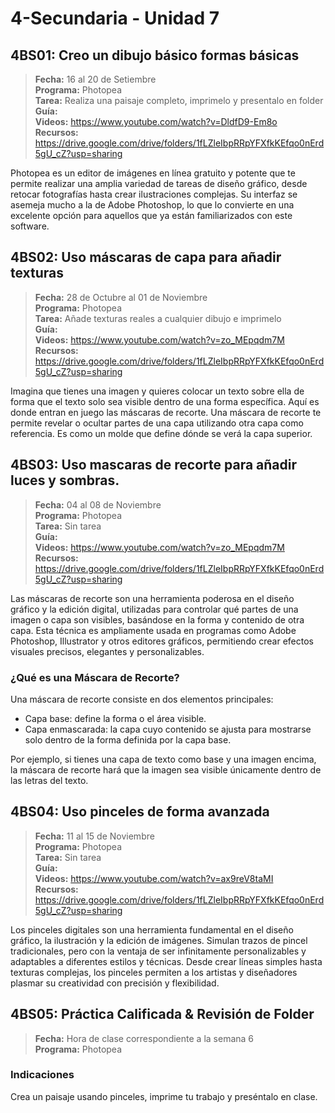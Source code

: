 # 4-Secundaria - Unidad 7

## 4BS01: Creo un dibujo básico formas básicas

> <i class="bi bi-calendar"></i> **Fecha:** 16 al 20 de Setiembre<br><i class="bi bi-laptop"></i> **Programa:** Photopea<br><i class="bi bi-clipboard-check"></i> **Tarea:** Realiza una paisaje completo, imprimelo y presentalo en folder<br> <i class="bi bi-card-checklist"></i> **Guía:** <br><i class="bi bi-youtube txt-red"></i> **Videos:** https://www.youtube.com/watch?v=DldfD9-Em8o <br><i class="bi bi-files"></i> **Recursos:** https://drive.google.com/drive/folders/1fLZleIbpRRpYFXfkKEfqo0nErd5gU_cZ?usp=sharing

Photopea es un editor de imágenes en línea gratuito y potente que te permite realizar una amplia variedad de tareas de diseño gráfico, desde retocar fotografías hasta crear ilustraciones complejas. Su interfaz se asemeja mucho a la de Adobe Photoshop, lo que lo convierte en una excelente opción para aquellos que ya están familiarizados con este software.

## 4BS02: Uso máscaras de capa para añadir texturas

> <i class="bi bi-calendar"></i> **Fecha:** 28 de Octubre al 01 de Noviembre<br><i class="bi bi-laptop"></i> **Programa:** Photopea<br><i class="bi bi-clipboard-check"></i> **Tarea:** Añade texturas reales a cualquier dibujo e imprimelo<br> <i class="bi bi-card-checklist"></i> **Guía:** <br><i class="bi bi-youtube txt-red"></i> **Videos:** https://www.youtube.com/watch?v=zo_MEpqdm7M <br><i class="bi bi-files"></i> **Recursos:** https://drive.google.com/drive/folders/1fLZleIbpRRpYFXfkKEfqo0nErd5gU_cZ?usp=sharing

Imagina que tienes una imagen y quieres colocar un texto sobre ella de forma que el texto solo sea visible dentro de una forma específica. Aquí es donde entran en juego las máscaras de recorte. Una máscara de recorte te permite revelar o ocultar partes de una capa utilizando otra capa como referencia. Es como un molde que define dónde se verá la capa superior.

## 4BS03: Uso mascaras de recorte para añadir luces y sombras.

> <i class="bi bi-calendar"></i> **Fecha:** 04 al 08 de Noviembre<br><i class="bi bi-laptop"></i> **Programa:** Photopea<br><i class="bi bi-clipboard-check"></i> **Tarea:** Sin tarea<br> <i class="bi bi-card-checklist"></i> **Guía:** <br><i class="bi bi-youtube txt-red"></i> **Videos:** https://www.youtube.com/watch?v=zo_MEpqdm7M <br><i class="bi bi-files"></i> **Recursos:** https://drive.google.com/drive/folders/1fLZleIbpRRpYFXfkKEfqo0nErd5gU_cZ?usp=sharing

Las máscaras de recorte son una herramienta poderosa en el diseño gráfico y la edición digital, utilizadas para controlar qué partes de una imagen o capa son visibles, basándose en la forma y contenido de otra capa. Esta técnica es ampliamente usada en programas como Adobe Photoshop, Illustrator y otros editores gráficos, permitiendo crear efectos visuales precisos, elegantes y personalizables.

### ¿Qué es una Máscara de Recorte?

Una máscara de recorte consiste en dos elementos principales:

- Capa base: define la forma o el área visible.
- Capa enmascarada: la capa cuyo contenido se ajusta para mostrarse solo dentro de la forma definida por la capa base.

Por ejemplo, si tienes una capa de texto como base y una imagen encima, la máscara de recorte hará que la imagen sea visible únicamente dentro de las letras del texto.

## 4BS04: Uso pinceles de forma avanzada

> <i class="bi bi-calendar"></i> **Fecha:** 11 al 15 de Noviembre<br><i class="bi bi-laptop"></i> **Programa:** Photopea<br><i class="bi bi-clipboard-check"></i> **Tarea:** Sin tarea<br> <i class="bi bi-card-checklist"></i> **Guía:** <br><i class="bi bi-youtube txt-red"></i> **Videos:** https://www.youtube.com/watch?v=ax9reV8taMI <br><i class="bi bi-files"></i> **Recursos:** https://drive.google.com/drive/folders/1fLZleIbpRRpYFXfkKEfqo0nErd5gU_cZ?usp=sharing

Los pinceles digitales son una herramienta fundamental en el diseño gráfico, la ilustración y la edición de imágenes. Simulan trazos de pincel tradicionales, pero con la ventaja de ser infinitamente personalizables y adaptables a diferentes estilos y técnicas. Desde crear líneas simples hasta texturas complejas, los pinceles permiten a los artistas y diseñadores plasmar su creatividad con precisión y flexibilidad.

<div class="currentTheme">

## 4BS05: Práctica Calificada & Revisión de Folder

> <i class="bi bi-calendar"></i> **Fecha:** Hora de clase correspondiente a la semana 6<br><i class="bi bi-laptop"></i> **Programa:** Photopea

### Indicaciones

Crea un paisaje usando pinceles, imprime tu trabajo y preséntalo en clase.

</div>

